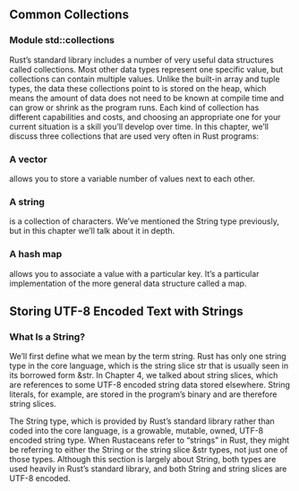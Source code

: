## Common Collections

### Module std::collections

Rust’s standard library includes a number of very useful data structures called collections. Most other data types represent one specific value, but collections can contain multiple values. Unlike the built-in array and tuple types, the data these collections point to is stored on the heap, which means the amount of data does not need to be known at compile time and can grow or shrink as the program runs. Each kind of collection has different capabilities and costs, and choosing an appropriate one for your current situation is a skill you’ll develop over time. In this chapter, we’ll discuss three collections that are used very often in Rust programs:

### A vector
allows you to store a variable number of values next to each other.
### A string
is a collection of characters. We’ve mentioned the String type previously, but in this chapter we’ll talk about it in depth.
### A hash map
allows you to associate a value with a particular key. It’s a particular implementation of the more general data structure called a map.

## Storing UTF-8 Encoded Text with Strings
### What Is a String?
We’ll first define what we mean by the term string. Rust has only one string type in the core language, which is the string slice str that is usually seen in its borrowed form &str. In Chapter 4, we talked about string slices, which are references to some UTF-8 encoded string data stored elsewhere. String literals, for example, are stored in the program’s binary and are therefore string slices.

The String type, which is provided by Rust’s standard library rather than coded into the core language, is a growable, mutable, owned, UTF-8 encoded string type. When Rustaceans refer to “strings” in Rust, they might be referring to either the String or the string slice &str types, not just one of those types. Although this section is largely about String, both types are used heavily in Rust’s standard library, and both String and string slices are UTF-8 encoded.

